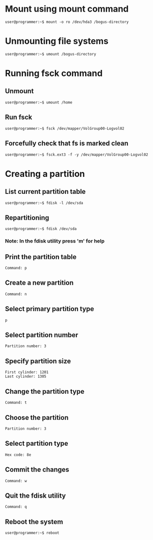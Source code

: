 # Mount using mount command

```console
user@programmer:~$ mount -o ro /dev/hda3 /bogus-directory
```

# Unmounting file systems

```console
user@programmer:~$ umount /bogus-directory
```

# Running fsck command

## Unmount

```console
user@programmer:~$ umount /home
```

## Run fsck

```console
user@programmer:~$ fsck /dev/mapper/VolGroup00-Logvol02
```

## Forcefully check that fs is marked clean

```console
user@programmer:~$ fsck.ext3 -f -y /dev/mapper/VolGroup00-Logvol02
```

# Creating a partition

## List current partition table

```console
user@programmer:~$ fdisk -l /dev/sda
```

## Repartitioning

```console
user@programmer:~$ fdisk /dev/sda
```

### Note: In the fdisk utility press 'm' for help

## Print the partition table

```console
Command: p
```

## Create a new partition

```console
Command: n
```

## Select primary partition type

```console
p
```

## Select partition number

```console
Partition number: 3
```

## Specify partition size

```console
First cylinder: 1201
Last cylinder: 1305
```

## Change the partition type

```console
Command: t
```

## Choose the partition

```console
Partition number: 3
```

## Select partition type

```console
Hex code: 8e
```

## Commit the changes

```console
Command: w
```

## Quit the fdisk utility

```console
Command: q
```

## Reboot the system

```console
user@programmer:~$ reboot
```
